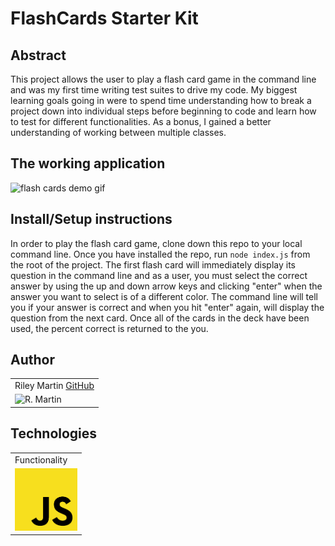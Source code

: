 # FlashCards Starter Kit

## Abstract
This project allows the user to play a flash card game in the command line and was my first time writing test suites to drive my code.  My biggest learning goals going in were to spend time understanding how to break a project down into individual steps before beginning to code and learn how to test for different functionalities. As a bonus, I gained a better understanding of working between multiple classes.

## The working application
![flash cards demo gif](https://imgur.com/a/2lN02KQ)

## Install/Setup instructions
In order to play the flash card game, clone down this repo to your local command line. Once you have installed the repo, run `node index.js` from the root of the project. The first flash card will immediately display its question in the command line and as a user, you must select the correct answer by using the up and down arrow keys and clicking "enter" when the answer you want to select is of a different color. The command line will tell you if your answer is correct and when you hit "enter" again, will display the question from the next card. Once all of the cards in the deck have been used, the percent correct is returned to the you.

## Author
<table>
    <tr>
        <td> Riley Martin <a href="https://github.com/RMartin0717">GitHub</td>
    </tr>
    </tr>
        <td><img src="https://avatars.githubusercontent.com/u/76501236?s=460&u=56de3268b98bd73447d785601176518e3cd0141c&v=4" alt="R. Martin" width="150" height="auto" /></td>
    </tr>
</table>

## Technologies
<table>
    <tr>
        <td>Functionality</td>
    </tr>
    </tr>
        <td><img src="./images/js-icon.png" alt="javascript" width="100" height="auto" /></td>
    </tr>
</table>

